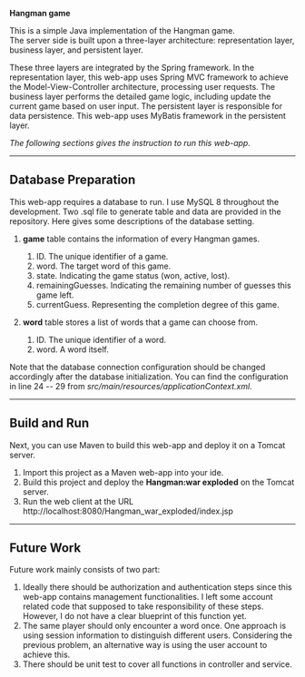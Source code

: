 **Hangman game**

This is a simple Java implementation of the Hangman game.\
The server side is built upon a three-layer architecture: representation layer, business layer, and persistent layer.

These three layers are integrated by the Spring framework.
In the representation layer, this web-app uses Spring MVC framework to achieve the Model-View-Controller architecture, processing user requests.
The business layer performs the detailed game logic, including update the current game based on user input.
The persistent layer is responsible for data persistence. 
This web-app uses MyBatis framework in the persistent layer.


*The following sections gives the instruction to run this web-app.*

---

## Database Preparation

This web-app requires a database to run. 
I use MySQL 8 throughout the development.
Two .sql file to generate table and data are provided in the repository. 
Here gives some descriptions of the database setting.

1. **game** table contains the information of every Hangman games.
   1. ID. The unique identifier of a game.
   2. word. The target word of this game.
   3. state. Indicating the game status (won, active, lost).
   4. remainingGuesses. Indicating the remaining number of guesses this game left.
   5. currentGuess. Representing the completion degree of this game.

2. **word** table stores a list of words that a game can choose from.
   1. ID. The unique identifier of a word.
   2. word. A word itself.


Note that the database connection configuration should be changed accordingly after the database initialization.
You can find the configuration in line 24 -- 29 from _src/main/resources/applicationContext.xml_.

---

## Build and Run

Next, you can use Maven to build this web-app and deploy it on a Tomcat server.

1. Import this project as a Maven web-app into your ide.
2. Build this project and deploy the **Hangman:war exploded** on the Tomcat server.
3. Run the web client at the URL http://localhost:8080/Hangman_war_exploded/index.jsp

---

## Future Work

Future work mainly consists of two part:

1. Ideally there should be authorization and authentication steps since this web-app contains management functionalities.
   I left some account related code that supposed to take responsibility of these steps.
   However, I do not have a clear blueprint of this function yet.
2. The same player should only encounter a word once.
   One approach is using session information to distinguish different users.
   Considering the previous problem, an alternative way is using the user account to achieve this.
3. There should be unit test to cover all functions in controller and service.